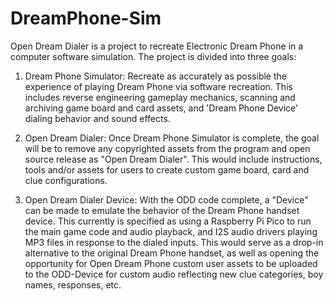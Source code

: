 # DreamPhone-Sim
Open Dream Dialer is a project to recreate Electronic Dream Phone in a computer software simulation. The project is divided into three goals:

1. Dream Phone Simulator: Recreate as accurately as possible the experience of playing Dream Phone via software recreation. This includes reverse engineering gameplay mechanics, scanning and archiving game board and card assets, and 'Dream Phone Device' dialing behavior and sound effects.

2. Open Dream Dialer: Once Dream Phone Simulator is complete, the goal will be to remove any copyrighted assets from the program and open source release as "Open Dream Dialer". This would include instructions, tools and/or assets for users to create custom game board, card and clue configurations.

3. Open Dream Dialer Device: With the ODD code complete, a "Device" can be made to emulate the behavior of the Dream Phone handset device. This currently is specified as using a Raspberry Pi Pico to run the main game code and audio playback, and I2S audio drivers playing MP3 files in response to the dialed inputs. This would serve as a drop-in alternative to the original Dream Phone handset, as well as opening the opportunity for Open Dream Phone custom user assets to be uploaded to the ODD-Device for custom audio reflecting new clue categories, boy names, responses, etc.
